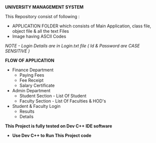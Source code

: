  
<b> UNIVERSITY MANAGEMENT SYSTEM </b>

This Repository consist of following :

-   APPLICATION FOLDER which consists of Main Application, class file, object file & all the text Files
-   Image having ASCII Codes


<i> NOTE - Login Details are in Login.txt file ( Id & Password are CASE SENSITIVE ) </i>

<b>FLOW OF APPLICATION</b>
-   Finance Department
    -   Paying Fees
    -   Fee Receipt
    -   Salary Certificate
-   Admin Department
    -   Student Section     -   List Of Student
    -   Faculty Section     -   List Of Faculties & HOD's
-   Student & Faculty Login
    -  Results
    -   Details
    
<b> This Project is fully tested on Dev C++ IDE  software <b>
   -  Use Dev C++ to Run This Project code
 
